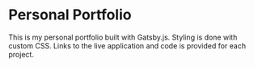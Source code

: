 # Personal Portfolio

This is my personal portfolio built with Gatsby.js. Styling is done with custom CSS. Links to the live application and code is provided for each project.
